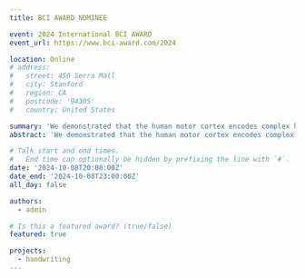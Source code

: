 ```yaml
---
title: BCI AWARD NOMINEE

event: 2024 International BCI AWARD
event_url: https://www.bci-award.com/2024

location: Online
# address:
#   street: 450 Serra Mall
#   city: Stanford
#   region: CA
#   postcode: '94305'
#   country: United States

summary: 'We demonstrated that the human motor cortex encodes complex handwriting movement by sequencing a small set of primitive states. The tuning function of neurons remains stable within states while varying largely among different states, which could be the key factor to inaccurate decoding. Based on this, we proposed state-dependent neural encoding and decoding computing models that better explained neural activities and handwriting trajectory decoding performance, enabling online decoding of recognizable Chinese characters.'
abstract: 'We demonstrated that the human motor cortex encodes complex handwriting movement by sequencing a small set of primitive states. The tuning function of neurons remains stable within states while varying largely among different states, which could be the key factor to inaccurate decoding. Based on this, we proposed state-dependent neural encoding and decoding computing models that better explained neural activities and handwriting trajectory decoding performance, enabling online decoding of recognizable Chinese characters.'

# Talk start and end times.
#   End time can optionally be hidden by prefixing the line with `#`.
date: '2024-10-08T20:00:00Z'
date_end: '2024-10-08T23:00:00Z'
all_day: false

authors:
  - admin

# Is this a featured award? (true/false)
featured: true

projects:
  - handwriting
---
```

